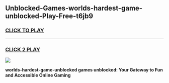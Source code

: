 
## Unblocked-Games-worlds-hardest-game-unblocked-Play-Free-t6jb9
<h3>
<a href="https://premium76.site?title=worlds-hardest-game-unblocked&ref=09A">CLICK TO PLAY</a></h3>
<hr>

<h3>
<a href="https://premium76.site?title=worlds-hardest-game-unblocked&ref=09A">CLICK 2 PLAY</a>
  
</h3>

<a href="https://premium76.site?title=worlds-hardest-game-unblocked&ref=09A"><img src="https://clearcache.store/games.png"></a>


**worlds-hardest-game-unblocked games unblocked: Your Gateway to Fun and Accessible Online Gaming**
